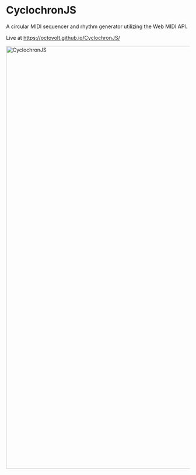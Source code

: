 # CyclochronJS

A circular MIDI sequencer and rhythm generator utilizing the Web MIDI API.

Live at https://octovolt.github.io/CyclochronJS/

<img width="1155" alt="CyclochronJS" src="https://github.com/octovolt/CyclochronJS/assets/78008936/d57bfc61-2583-4d6f-b9f9-ffa4e01a0125">


